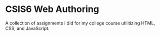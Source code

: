 # CSIS6 Web Authoring
A collection of assignments I did for my college course utilitizing HTML, CSS, and JavaScript. 
